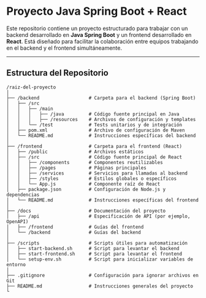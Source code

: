 # Proyecto Java Spring Boot + React

Este repositorio contiene un proyecto estructurado para trabajar con un backend desarrollado en **Java Spring Boot** y un frontend desarrollado en **React**. Está diseñado para facilitar la colaboración entre equipos trabajando en el backend y el frontend simultáneamente.

---

## **Estructura del Repositorio**

```plaintext
/raiz-del-proyecto
│
├── /backend                  # Carpeta para el backend (Spring Boot)
│   ├── /src
│   │   ├── /main
│   │   │   ├── /java         # Código fuente principal en Java
│   │   │   ├── /resources    # Archivos de configuración y templates
│   │   └── /test             # Tests unitarios y de integración
│   ├── pom.xml               # Archivo de configuración de Maven
│   └── README.md             # Instrucciones específicas del backend
│
├── /frontend                 # Carpeta para el frontend (React)
│   ├── /public               # Archivos estáticos
│   ├── /src                  # Código fuente principal de React
│   │   ├── /components       # Componentes reutilizables
│   │   ├── /pages            # Páginas principales
│   │   ├── /services         # Servicios para llamadas al backend
│   │   ├── /styles           # Estilos globales o específicos
│   │   └── App.js            # Componente raíz de React
│   ├── package.json          # Configuración de Node.js y dependencias
│   └── README.md             # Instrucciones específicas del frontend
│
├── /docs                     # Documentación del proyecto
│   ├── /api                  # Especificación de API (por ejemplo, OpenAPI)
│   ├── /frontend             # Guías del frontend
│   └── /backend              # Guías del backend
│
├── /scripts                  # Scripts útiles para automatización
│   ├── start-backend.sh      # Script para levantar el backend
│   ├── start-frontend.sh     # Script para levantar el frontend
│   └── setup-env.sh          # Script para inicializar variables de entorno
│
├── .gitignore                # Configuración para ignorar archivos en Git
├── README.md                 # Instrucciones generales del proyecto
└
